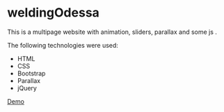 # weldingOdessa

This is a multipage website with animation, sliders, parallax and some js .

The following technologies were used:
* HTML
* CSS
* Bootstrap
* Parallax
* jQuery

[Demo](https://desmond93.github.io/weldingOdessa/)
